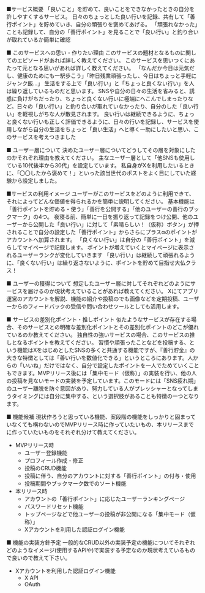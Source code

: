■サービス概要
「良いこと」を貯めて、良いことをできなかったときの自分を許しやすくするサービス。
日々のちょっとした良い行いを記録、共有して「善行ポイント」を貯めていき、自分の頑張りを褒めてあげる。
「頑張れなかった」ことも記録して、自分の「善行ポイント」を見ることで「良い行い」と釣り合いが取れているか簡単に確認

■ このサービスへの思い・作りたい理由
このサービスの題材となるものに関してのエピソードがあれば詳しく教えてください。
このサービスを思いつくにあたって元となる思いがあれば詳しく教えてください。
「なんだか今日は元気だし、健康のためにも一駅歩こう」「昨日残業頑張ったし、今日はちょっと手軽にジャンク飯…」
生活をする上で「良い行い」と「ちょっと良くない行い」を人は繰り返しているものだと思います。
SNSや自分の日々の生活を省みると、誘惑に負けがちだったり、ちょっと良くない行いに極端にへこんでしまったりなど。日々の「良い行い」と釣り合いが取れていなかったり、自分のした「良い行い」を軽視しがちな人が散見されます。
良い行いは継続できるように、ちょっと良くない行いも正しく評価できるように、日々の行いを記録し、サービスを使用しながら自分の生活をちょっと「良い生活」へと導く一助にしたいと思い、このサービスを考えつきました

■ ユーザー層について
決めたユーザー層についてどうしてその層を対象にしたのかそれぞれ理由を教えてください。
主なユーザー層として「他SNSも使用している10代後半から30代」を設定しています。
私自身がXを利用したいるときに、「〇〇したから褒めて！」といった該当世代のポストをよく目にしていた経験から設定しました。

■サービスの利用イメージ
ユーザーがこのサービスをどのように利用できて、それによってどんな価値を得られるかを簡単に説明してください。
基本機能は「善行ポイントを貯める・使う」「善行を公開する」「他のユーザーの善行のブックマーク」の4つ。
夜寝る前、簡単に一日を振り返って記録をつけ公開、他のユーザーから公開した「良い行い」に対して「素晴らしい！（仮称）ボタン」が押されることで自分の設定した「善行ポイント」からさらにプラスαのポイントがアカウントへ加算されます。
「良くない行い」は自分の「善行ポイント」を減らしてマイページで記録します。
ポイントが増えていくとマイページに表示されるユーザーランクが変化していきます
「良い行い」は継続して頑張れるように、「良くない行い」は繰り返さないように、ポイントを貯めて目指せ大仏クラス！

■ ユーザーの獲得について
想定したユーザー層に対してそれぞれどのようにサービスを届けるのか現状考えていることがあれば教えてください。
Xにてアプリ運営のアカウントを解説、機能の紹介や投稿のでも画像などを定期投稿、ユーザーからのフィードバックの受信や問い合わせツールとしても活用します。


■ サービスの差別化ポイント・推しポイント
似たようなサービスが存在する場合、そのサービスとの明確な差別化ポイントとその差別化ポイントのどこが優れているのか教えてください。
独自性の強いサービスの場合、このサービスの推しとなるポイントを教えてください。
習慣や頑張ったことなどを投稿する、という機能はXをはじめとしたSNSの多くと共通する機能ですが、『善行貯金』の大きな特徴としては「善い行いを数値化できる」というところにあります。人からの「いいね」だけではなく、自分で設定したポイントを一人でためていくこともできます。MVPリリース後には「集中モード（仮称）」の実装を行い、他の人の投稿を見ないモードの実装を予定しています。このモードには「SNS疲れ期」のユーザー離脱を防ぐ意図があり、努力している人がプレッシャーとなってしまうタイミングには自分に集中する、という選択肢があることも特徴の一つとなります。

■ 機能候補
現状作ろうと思っている機能、案段階の機能をしっかりと固まっていなくても構わないのでMVPリリース時に作っていたいもの、本リリースまでに作っていたいものをそれぞれ分けて教えてください。

- MVPリリース時
	- ユーザー登録機能
	- プロフィール作成・修正
	- 投稿のCRUD機能
	- 投稿に伴う、自分のアカウントに対する「善行ポイント」の付与・使用
	- 投稿期間やブックマーク数でのソート機能
- 本リリース時
	- アカウントの「善行ポイント」に応じたユーザーランキングページ
	- パスワードリセット機能
	- トップページなどで他ユーザーの投稿が非公開になる「集中モード（仮称）」
	- Xアカウントを利用した認証ログイン機能

■ 機能の実装方針予定
一般的なCRUD以外の実装予定の機能についてそれぞれどのようなイメージ(使用するAPIや)で実装する予定なのか現状考えているもので良いので教えて下さい。
- Xアカウントを利用した認証ログイン機能
	- X API
	- OAuth
